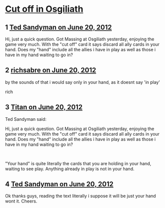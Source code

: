 # [Cut off in Osgiliath](https://community.fantasyflightgames.com/topic/66238-cut-off-in-osgiliath/)

## 1 [Ted Sandyman on June 20, 2012](https://community.fantasyflightgames.com/topic/66238-cut-off-in-osgiliath/?do=findComment&comment=646964)

Hi, just a quick question. Got Massing at Osgiliath yesterday, enjoying the game very much. With the "cut off" card it says discard all ally cards in your hand. Does my "hand" include all the allies i have in play as well as those i have in my hand waiting to go in?

## 2 [richsabre on June 20, 2012](https://community.fantasyflightgames.com/topic/66238-cut-off-in-osgiliath/?do=findComment&comment=646971)

by the sounds of that i would say only in your hand, as it doesnt say 'in play'

rich

## 3 [Titan on June 20, 2012](https://community.fantasyflightgames.com/topic/66238-cut-off-in-osgiliath/?do=findComment&comment=646995)

Ted Sandyman said:

Hi, just a quick question. Got Massing at Osgiliath yesterday, enjoying the game very much. With the "cut off" card it says discard all ally cards in your hand. Does my "hand" include all the allies i have in play as well as those i have in my hand waiting to go in?




 

"Your hand" is quite literally the cards that you are holding in your hand, waiting to see play. Anything already in play is not in your hand.

## 4 [Ted Sandyman on June 20, 2012](https://community.fantasyflightgames.com/topic/66238-cut-off-in-osgiliath/?do=findComment&comment=647017)

Ok thanks guys, reading the text literally i suppose it will be just your hand wont it. Cheers.

